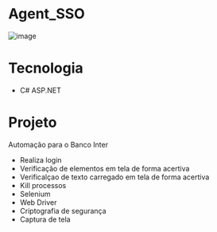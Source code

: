# Agent_SSO
![image](https://github.com/user-attachments/assets/aa64ef68-6b36-4d0c-b45e-1e9220bde75c)

# Tecnologia

- C# ASP.NET

# Projeto 
Automação para o Banco Inter
- Realiza login
- Verificação de elementos em tela de forma acertiva
- Verificalçao de texto carregado em tela de forma acertiva
- Kill processos
- Selenium
- Web Driver
- Criptografia de segurança
- Captura de tela
